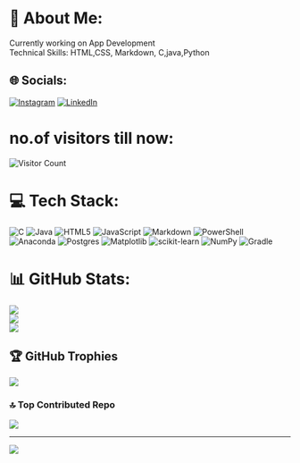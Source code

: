 # 💫 About Me:
Currently working on App Development<br>Technical Skills: HTML,CSS, Markdown, C,java,Python


## 🌐 Socials:
[![Instagram](https://img.shields.io/badge/Instagram-%23E4405F.svg?logo=Instagram&logoColor=white)](https://instagram.com/sainandini54) [![LinkedIn](https://img.shields.io/badge/LinkedIn-%230077B5.svg?logo=linkedin&logoColor=white)](https://linkedin.com/in/g-sree-sai-nandini) 

# no.of visitors till now:
![Visitor Count](https://profile-counter.glitch.me/Sree2011/count.svg)

# 💻 Tech Stack:
![C](https://img.shields.io/badge/c-%2300599C.svg?style=for-the-badge&logo=c&logoColor=white) ![Java](https://img.shields.io/badge/java-%23ED8B00.svg?style=for-the-badge&logo=openjdk&logoColor=white) ![HTML5](https://img.shields.io/badge/html5-%23E34F26.svg?style=for-the-badge&logo=html5&logoColor=white) ![JavaScript](https://img.shields.io/badge/javascript-%23323330.svg?style=for-the-badge&logo=javascript&logoColor=%23F7DF1E) ![Markdown](https://img.shields.io/badge/markdown-%23000000.svg?style=for-the-badge&logo=markdown&logoColor=white) ![PowerShell](https://img.shields.io/badge/PowerShell-%235391FE.svg?style=for-the-badge&logo=powershell&logoColor=white) ![Anaconda](https://img.shields.io/badge/Anaconda-%2344A833.svg?style=for-the-badge&logo=anaconda&logoColor=white) ![Postgres](https://img.shields.io/badge/postgres-%23316192.svg?style=for-the-badge&logo=postgresql&logoColor=white) ![Matplotlib](https://img.shields.io/badge/Matplotlib-%23ffffff.svg?style=for-the-badge&logo=Matplotlib&logoColor=black) ![scikit-learn](https://img.shields.io/badge/scikit--learn-%23F7931E.svg?style=for-the-badge&logo=scikit-learn&logoColor=white) ![NumPy](https://img.shields.io/badge/numpy-%23013243.svg?style=for-the-badge&logo=numpy&logoColor=white) ![Gradle](https://img.shields.io/badge/Gradle-02303A.svg?style=for-the-badge&logo=Gradle&logoColor=white)
# 📊 GitHub Stats:
![](https://github-readme-stats.vercel.app/api?username=Sree2011&theme=default&hide_border=false&include_all_commits=false&count_private=false)<br/>
![](https://github-readme-streak-stats.herokuapp.com/?user=Sree2011&theme=default&hide_border=false)<br/>
![](https://github-readme-stats.vercel.app/api/top-langs/?username=Sree2011&theme=default&hide_border=false&include_all_commits=false&count_private=false&layout=compact)

## 🏆 GitHub Trophies
![](https://github-profile-trophy.vercel.app/?username=Sree2011&theme=radical&no-frame=false&no-bg=true&margin-w=4)

### 🔝 Top Contributed Repo
![](https://github-contributor-stats.vercel.app/api?username=Sree2011&limit=5&theme=chalk&combine_all_yearly_contributions=true)

---
[![](https://visitcount.itsvg.in/api?id=Sree2011&icon=0&color=0)](https://visitcount.itsvg.in)

<!-- Proudly created with GPRM ( https://gprm.itsvg.in ) -->
